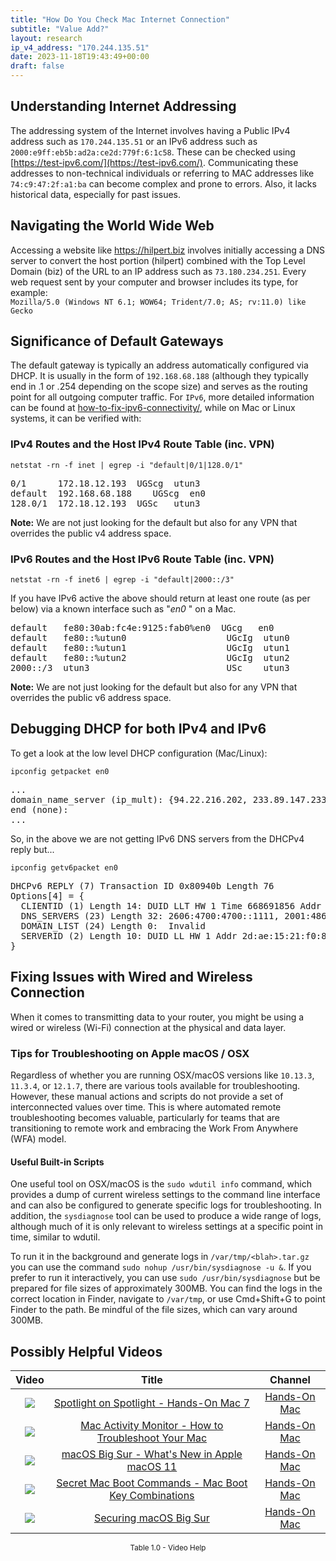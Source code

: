 ```yaml
---
title: "How Do You Check Mac Internet Connection"
subtitle: "Value Add?"
layout: research
ip_v4_address: "170.244.135.51"
date: 2023-11-18T19:43:49+00:00
draft: false
---
```


## Understanding Internet Addressing

The addressing system of the Internet involves having a Public IPv4 address such as ```170.244.135.51``` or an IPv6 address such as ```2000:e9ff:eb5b:ad2a:ce2d:779f:6:1c58```. These can be checked using [https://test-ipv6.com/](https://test-ipv6.com/). Communicating these addresses to non-technical individuals or referring to MAC addresses like ```74:c9:47:2f:a1:ba``` can become complex and prone to errors. Also, it lacks historical data, especially for past issues.
## Navigating the World Wide Web
Accessing a website like https://hilpert.biz involves initially accessing a DNS server to convert the host portion (hilpert) combined with the Top Level Domain (biz) of the URL to an IP address such as ```73.180.234.251```. Every web request sent by your computer and browser includes its type, for example: <br>```Mozilla/5.0 (Windows NT 6.1; WOW64; Trident/7.0; AS; rv:11.0) like Gecko```
## Significance of Default Gateways
The default gateway is typically an address automatically configured via DHCP. It is usually in the form of ```192.168.68.188``` (although they typically end in .1 or .254 depending on the scope size) and serves as the routing point for all outgoing computer traffic. For ```IPv6```, more detailed information can be found at [how-to-fix-ipv6-connectivity/](/blog/how-to-fix-ipv6-connectivity/), while on Mac or Linux systems, it can be verified with: <br>
### IPv4 Routes and the Host IPv4 Route Table (inc. VPN)
```netstat -rn -f inet | egrep -i "default|0/1|128.0/1"```

<pre>
0/1      172.18.12.193  UGScg  utun3
default  192.168.68.188    UGScg  en0
128.0/1  172.18.12.193  UGSc   utun3</pre>

**Note:** We are not just looking for the default but also for any VPN that overrides the public v4 address space.

### IPv6 Routes and the Host IPv6 Route Table (inc. VPN)
```netstat -rn -f inet6 | egrep -i "default|2000::/3"```

If you have IPv6 active the above should return at least one route (as per below) via a known interface such as "_en0_ " on a Mac. 

<pre>
default   fe80:30ab:fc4e:9125:fab0%en0  UGcg   en0
default   fe80::%utun0                   UGcIg  utun0
default   fe80::%utun1                   UGcIg  utun1
default   fe80::%utun2                   UGcIg  utun2
2000::/3  utun3                          USc    utun3</pre>

**Note:** We are not just looking for the default but also for any VPN that overrides the public v6 address space.
<br>

## Debugging DHCP for both IPv4 and IPv6

To get a look at the low level DHCP configuration (Mac/Linux): 

```ipconfig getpacket en0```

<pre>
...
domain_name_server (ip_mult): {94.22.216.202, 233.89.147.233}
end (none):
...</pre>

So, in the above we are not getting IPv6 DNS servers from the DHCPv4 reply but...

```ipconfig getv6packet en0```

<pre>
DHCPv6 REPLY (7) Transaction ID 0x80940b Length 76
Options[4] = {
  CLIENTID (1) Length 14: DUID LLT HW 1 Time 668691856 Addr 74:c9:47:2f:a1:ba
  DNS_SERVERS (23) Length 32: 2606:4700:4700::1111, 2001:4860:4860::8844
  DOMAIN_LIST (24) Length 0:  Invalid
  SERVERID (2) Length 10: DUID LL HW 1 Addr 2d:ae:15:21:f0:8d
}</pre>




## Fixing Issues with Wired and Wireless Connection
When it comes to transmitting data to your router, you might be using a wired or wireless (Wi-Fi) connection at the physical and data layer.
### Tips for Troubleshooting on Apple macOS / OSX
Regardless of whether you are running OSX/macOS versions like ```10.13.3```, ```11.3.4```, or ```12.1.7```, there are various tools available for troubleshooting. However, these manual actions and scripts do not provide a set of interconnected values over time. This is where automated remote troubleshooting becomes valuable, particularly for teams that are transitioning to remote work and embracing the Work From Anywhere (WFA) model.
#### Useful Built-in Scripts
One useful tool on OSX/macOS is the ```sudo wdutil info``` command, which provides a dump of current wireless settings to the command line interface and can also be configured to generate specific logs for troubleshooting. In addition, the ```sysdiagnose``` tool can be used to produce a wide range of logs, although much of it is only relevant to wireless settings at a specific point in time, similar to wdutil.

To run it in the background and generate logs in ```/var/tmp/<blah>.tar.gz``` you can use the command ```sudo nohup /usr/bin/sysdiagnose -u &```. If you prefer to run it interactively, you can use ```sudo /usr/bin/sysdiagnose``` but be prepared for file sizes of approximately 300MB. You can find the logs in the correct location in Finder, navigate to ```/var/tmp```, or use Cmd+Shift+G to point Finder to the path. Be mindful of the file sizes, which can vary around 300MB.
## Possibly Helpful Videos

<link href="/plugins/lity/css/lity.min.css" rel="stylesheet">
<script src="/plugins/lity/js/lity.min.js"></script>
<div class="table1-start"></div>

|Video | Title | Channel |
| :---: | :---: | :---: |
|<a href="https://www.youtube.com/watch?v=RslZ4W1EPqk" data-lity><img src="https://i.ytimg.com/vi/RslZ4W1EPqk/default.jpg" class="img-fluid"></a>|<a href="https://www.youtube.com/watch?v=RslZ4W1EPqk" data-lity>Spotlight on Spotlight - Hands-On Mac 7</a>|<a target="_blank" href="https://www.youtube.com/channel/UCg43DP8MdHVcl4rFK_delBg" >Hands-On Mac</a>|
|<a href="https://www.youtube.com/watch?v=TWzWd_DiaJ0" data-lity><img src="https://i.ytimg.com/vi/TWzWd_DiaJ0/default.jpg" class="img-fluid"></a>|<a href="https://www.youtube.com/watch?v=TWzWd_DiaJ0" data-lity>Mac Activity Monitor - How to Troubleshoot Your Mac</a>|<a target="_blank" href="https://www.youtube.com/channel/UCg43DP8MdHVcl4rFK_delBg" >Hands-On Mac</a>|
|<a href="https://www.youtube.com/watch?v=JMKi6o9kaZI" data-lity><img src="https://i.ytimg.com/vi/JMKi6o9kaZI/default.jpg" class="img-fluid"></a>|<a href="https://www.youtube.com/watch?v=JMKi6o9kaZI" data-lity>macOS Big Sur - What&#39;s New in Apple macOS 11</a>|<a target="_blank" href="https://www.youtube.com/channel/UCg43DP8MdHVcl4rFK_delBg" >Hands-On Mac</a>|
|<a href="https://www.youtube.com/watch?v=VwNYWAxHCgM" data-lity><img src="https://i.ytimg.com/vi/VwNYWAxHCgM/default.jpg" class="img-fluid"></a>|<a href="https://www.youtube.com/watch?v=VwNYWAxHCgM" data-lity>Secret Mac Boot Commands - Mac Boot Key Combinations</a>|<a target="_blank" href="https://www.youtube.com/channel/UCg43DP8MdHVcl4rFK_delBg" >Hands-On Mac</a>|
|<a href="https://www.youtube.com/watch?v=7KdhJimuhNw" data-lity><img src="https://i.ytimg.com/vi/7KdhJimuhNw/default.jpg" class="img-fluid"></a>|<a href="https://www.youtube.com/watch?v=7KdhJimuhNw" data-lity>Securing macOS Big Sur</a>|<a target="_blank" href="https://www.youtube.com/channel/UCg43DP8MdHVcl4rFK_delBg" >Hands-On Mac</a>|

<center><small>Table 1.0 - Video Help</small></center>
 <br>
<div class="table1-end"></div>
<script type="text/javascript">
(function() {
    $('div.table1-start').nextUntil('div.table1-end', 'table').addClass('table thead-dark table-striped table-responsive rounded').attr('id', 't1');
    $('#t1').find('thead').addClass('thead-dark');
})();
</script>
